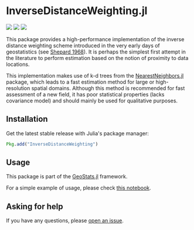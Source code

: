 # InverseDistanceWeighting.jl

[![][travis-img]][travis-url] [![][julia-pkg-img]][julia-pkg-url] [![][codecov-img]][codecov-url]

This package provides a high-performance implementation of the inverse distance weighting scheme introduced in
the very early days of geostatistics (see [Shepard 1968](https://dl.acm.org/citation.cfm?id=810616)).
It is perhaps the simplest first attempt in the literature to perform estimation based on the notion of proximity to data locations.

This implementation makes use of k-d trees from the [NearestNeighbors.jl](https://github.com/KristofferC/NearestNeighbors.jl)
package, which leads to a fast estimation method for large or high-resolution spatial domains. Although this method is
recommended for fast assessment of a new field, it has poor statistical properties (lacks covariance model) and should
mainly be used for qualitative purposes.

## Installation

Get the latest stable release with Julia's package manager:

```julia
Pkg.add("InverseDistanceWeighting")
```

## Usage

This package is part of the [GeoStats.jl](https://github.com/juliohm/GeoStats.jl) framework.

For a simple example of usage, please check [this notebook](docs/Usage.ipynb).

## Asking for help

If you have any questions, please [open an issue](https://github.com/juliohm/InverseDistanceWeights.jl/issues).

[travis-img]: https://travis-ci.org/juliohm/InverseDistanceWeighting.jl.svg?branch=master
[travis-url]: https://travis-ci.org/juliohm/InverseDistanceWeighting.jl

[julia-pkg-img]: http://pkg.julialang.org/badges/InverseDistanceWeighting_0.6.svg
[julia-pkg-url]: http://pkg.julialang.org/?pkg=InverseDistanceWeighting

[codecov-img]: https://codecov.io/gh/juliohm/InverseDistanceWeighting.jl/branch/master/graph/badge.svg
[codecov-url]: https://codecov.io/gh/juliohm/InverseDistanceWeighting.jl
